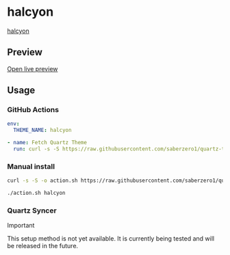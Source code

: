 # halcyon

[halcyon](https://github.com/dbarenholz)

## Preview

[Open live preview](https://quartz-themes.github.io/halcyon/)

## Usage

### GitHub Actions

```yaml
env:
  THEME_NAME: halcyon
```

```yaml
- name: Fetch Quartz Theme
  run: curl -s -S https://raw.githubusercontent.com/saberzero1/quartz-themes/master/action.sh | bash -s -- $THEME_NAME
```

### Manual install

```bash
curl -s -S -o action.sh https://raw.githubusercontent.com/saberzero1/quartz-themes/master/action.sh

./action.sh halcyon
```

### Quartz Syncer

> [!IMPORTANT]
> This setup method is not yet available. It is currently being tested and will be released in the future.
